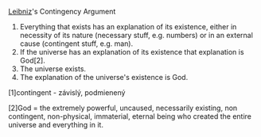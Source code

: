 [Leibniz](https://plato.stanford.edu/entries/leibniz/)'s Contingency Argument

1. Everything that exists has an explanation of its existence, either in necessity of its nature (necessary stuff, e.g. numbers) or in an external cause (contingent stuff, e.g. man).
2. If the universe has an explanation of its existence that explanation is God[2].
3. The universe exists.
4. The explanation of the universe's existence is God.

[1]contingent - závislý, podmienený

[2]God = the extremely powerful, uncaused, necessarily existing, non contingent, non-physical, immaterial, eternal being who created the entire universe and everything in it.
